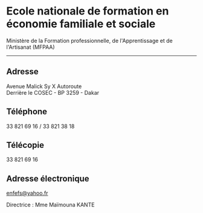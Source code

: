 # Ecole nationale de formation en économie familiale et sociale

Ministère de la Formation professionnelle, de l'Apprentissage et de l'Artisanat (MFPAA)  

------------------------------------------------------------------------------------------

**Adresse**
-----------

Avenue Malick Sy X Autoroute  
Derrière le COSEC - BP 3259 - Dakar

**Téléphone**
-------------

33 821 69 16 / 33 821 38 18

**Télécopie**
-------------

33 821 69 16

**Adresse électronique**
------------------------

[enfefs@yahoo.fr](../../../services/enfefsyahoofr.md)

Directrice : Mme Maïmouna KANTE